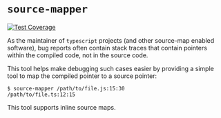 # `source-mapper`
[![Test Coverage](https://api.codeclimate.com/v1/badges/0d4732af386ab1bbcc0b/test_coverage)](https://codeclimate.com/github/RomainMuller/source-mapper/test_coverage)

As the maintainer of `typescript` projects (and other source-map enabled
software), bug reports often contain stack traces that contain pointers within
the compiled code, not in the source code.

This tool helps make debugging such cases easier by providing a simple tool to
map the compiled pointer to a source pointer:

```shell
$ source-mapper /path/to/file.js:15:30
/path/to/file.ts:12:15
```

This tool supports inline source maps.
